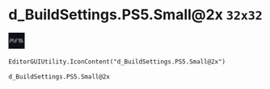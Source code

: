 # d_BuildSettings.PS5.Small@2x `32x32`
<img src="/img/d_BuildSettings.PS5.Small.png" width=32 height=32>

``` CSharp
EditorGUIUtility.IconContent("d_BuildSettings.PS5.Small@2x")
```
```
d_BuildSettings.PS5.Small@2x
```
